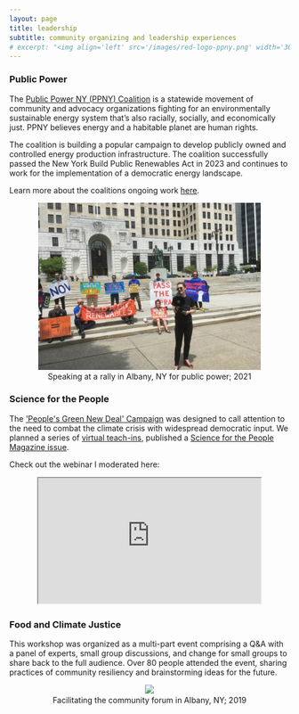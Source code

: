 ```yaml
---
layout: page
title: leadership
subtitle: community organizing and leadership experiences
# excerpt: "<img align='left' src='/images/red-logo-ppny.png' width='300' hspace='25'> I have been a part of steering the Public Power NY Coalition since January 2020.<br clear='left'/>"
---
```


### Public Power 
The [Public Power NY (PPNY) Coalition](https://publicpowerny.org/) is a statewide movement of community and advocacy organizations fighting for an environmentally sustainable energy system that’s also racially, socially, and economically just. PPNY believes energy and a habitable planet are human rights.

The coalition is building a popular campaign to develop publicly owned and controlled energy production infrastructure. The coalition successfully passed the New York Build Public Renewables Act in 2023 and continues to work for the implementation of a democratic energy landscape. 

Learn more about the coalitions ongoing work [here](https://publicpowerny.org/). 

<p align=center>
  <a><img src='/assets/img/ro_PublicPower_Albany_2024_06_02.jpg' width='400'></a>    
  <br>
  <caption style="text-align:center;font-style:italic">Speaking at a rally in Albany, NY for public power; 2021</caption>
</p>

### Science for the People
The ['People's Green New Deal' Campaign](https://scienceforthepeople.org/peoples-green-new-deal/) was designed to call attention to the need to combat the climate crisis with widespread democratic input. We planned a series of [virtual teach-ins](https://scienceforthepeople.org/peoples-green-new-deal-virtual-teach-ins/), published a [Science for the People Magazine issue](https://magazine.scienceforthepeople.org/volume-23-number-2-a-peoples-green-new-deal/).

Check out the webinar I moderated here:
<p  align=center>
  <iframe width="400" height="225"
src="https://www.youtube.com/embed/2xNGTeXnclo">
</iframe>
</p>

<!--height="315" -->
### Food and Climate Justice
This workshop was organized as a multi-part event comprising a Q&A with a panel of experts, small group discussions, and change for small groups to share back to the full audience. Over 80 people attended the event, sharing practices of community resiliency and brainstorming ideas for the future. 

<p align=center>
  <a><img src='/assets/img/climate_food_full.JPG' width='400'></a>    
  <br>
  <caption style="text-align:center;font-style:italic">Facilitating the community forum in Albany, NY; 2019</caption>
</p>
